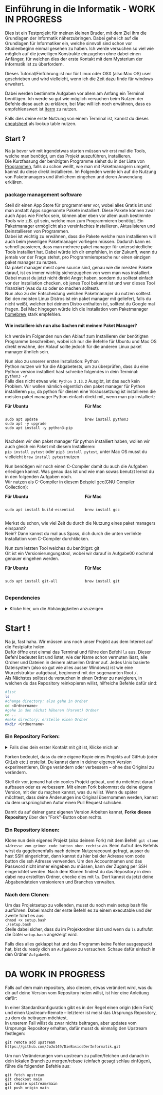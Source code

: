 # Einführung in die Informatik - WORK IN PROGRESS
Dies ist ein Testprojekt für meinen kleinen Bruder, mit dem Ziel ihm die Grundlagen der Informatik näherzubringen.
Dabei gehe ich auf die Grundlagen für Informatiker ein, welche sinnvoll sind schon vor Studienbeginn einmal gesehen zu haben.
Ich werde versuchen so viel wie möglich auf die jeweiligen Konstrukte einzugehen ohne dabei einen Anfänger, für welchen dies der erste Kontakt mit dem Mysterium der Informatik ist zu überfordern.

Dieses Tutorial/Einführung ist nur für Linux oder OSX (also Mac OS) user geschrieben und wird vielleicht, wenn ich die Zeit dazu finde für windows erweitert.

Dabei werden bestimmte Aufgaben vor allem am Anfang ein Terminal benötigen.
Ich werde so gut wie möglich versuchen beim Nutzen der Befehle diese auch zu erklären, bei Mac will ich noch erwähnen, dass es empfehlenswert ist [Iterm](https://iterm2.com/) zu nutzen.

Falls dies deine erste Nutzung von einem Terminal ist, kannst du dieses [cheatsheet](https://images.velog.io/images/hy9202/post/8f1f2c7e-4edf-49ec-9c9e-380ade1325a8/command-line-cheat-sheet-large01.png) als lookup table nutzen.

## Start ?
Na ja bevor wir mit irgendetwas starten müssen wir erst mal die Tools, welche man benötigt, um das Projekt auszuführen, installieren.\
Die Kurzfassung der benötigten Programme siehst du in der Liste von [Programmen](#dependencies), falls du schon weißt, wie man mit Paketmanagern umgeht, kannst du diese direkt installieren.
Im Folgenden werde ich auf die Nutzung von Paketmanagers und ähnlichem eingehen und deren Anwendung erklären.

### package management software
Stell dir einen App Store für programmierer vor, wobei alles Gratis ist und man anstatt Apps sogenannte Pakete installiert.
Diese Pakete können zwar auch Apps wie Firefox sein, können aber eben vor allem auch bestimmte Tools wie z.B. git sein, welche man zum Programmieren benötigt.
Ein Paketmanager ermöglicht also vereinfachtes Installieren, Aktualisieren und Deinstallieren von Programmen.\
Dabei ist wichtig zu erwähnen, dass die Pakete welche man installieren will auch beim jeweiligen Paketmanager vorliegen müssen.
Dadurch kann es schnell passieren, dass man mehrere paket manager für unterschiedliche Tools installiert hat.
Dabei würde ich dir empfehlen, in der Zukunft, wenn du jemals vor der Frage stehst, pro Programmiersprache nur einen einzigen paket manager zu nutzen.\
Da paket manager meist open source sind, genau wie die meisten Pakete darauf, ist es immer wichtig sicherzugehen von wem man was installiert.
Dabei musst du jetzt nicht direkt Angst haben, sondern du solltest einfach vor der Installation checken, ob jenes Tool bekannt ist und wer dieses Tool finanziert (was du so oder so machen solltest).\
Nun also zu der Entscheidung welchen Paketmanager du nutzen solltest.
Bei den meisten Linux Distros ist ein paket manager mit geliefert, falls du nicht weißt, welcher bei deinem Distro enthalten ist, solltest du Google mal fragen.
Bei Mac hingegen würde ich die Installation vom Paketmanager [homebrew](https://brew.sh/) stark empfehlen.

#### Wie installiere ich nun also Sachen mit meinem Paket Manager?
Ich werde im Folgenden nun den Ablauf zum Installieren der benötigten Programme beschreiben, wobei ich nur die Befehle für Ubuntu und Mac OS direkt erwähne, der Ablauf sollte jedoch für die anderen Linux paket manager ähnlich sein.

Nun also zu unserer ersten Installation: Python\
Python nutzen wir für die Abgabetests, um zu überprüfen, dass du eine Python version installiert hast schreibe folgendes in dein Terminal:\
`python3 -V` \
Falls dies nicht etwas wie: `Python 3.13.2` Ausgibt, ist das auch kein Problem.
Wir wollen nämlich eigentlich den paket manager für Python installieren `pip`, da python für diesen eine Voraussetzung ist installieren die meisten paket manager Python einfach direkt mit, wenn man pip installiert:
<div style="display: flex; gap: 20px;">
<div style="flex: 1;">
<strong>Für Ubuntu</strong>
<pre><code class="language-bash">
sudo apt update
sudo apt -y upgrade
sudo apt install -y python3-pip
</code></pre>
</div>
<div style="flex: 1;">
<strong>Für Mac</strong>
<pre><code class="language-bash">
brew install python3
</code></pre>
</div>
</div>

Nachdem wir den paket manager für python installiert haben, wollen wir auch gleich ein Paket mit diesem Installieren:\
`pip install pytest` oder `pip3 install pytest`, unter Mac OS musst du vielleicht `brew install pytest`nutzen

Nun benötigen wir noch einen C-Compiler damit du auch die Aufgaben erledigen kannst.
Was genau das ist und wie man sowas benutzt lernst du in den folgenden Aufgaben noch.\
Wir nutzen als C-Compiler in diesem Beispiel gcc(GNU Compiler Collection):
<div style="display: flex; gap: 20px;">
<div style="flex: 1;">
<strong>Für Ubuntu</strong>
<pre><code class="language-bash">
sudo apt install build-essential
</code></pre>
</div>
<div style="flex: 1;">
<strong>Für Mac</strong>
<pre><code class="language-bash">
brew install gcc
</code></pre>
</div>
</div>

Merkst du schon, wie viel Zeit du durch die Nutzung eines paket managers einsparst?\
Nein? Dann kannst du mal aus Spass, dich durch die unten verlinkte Installation vom C-Compiler durchklicken.

Nun zum letzten Tool welches du benötigst: git\
Git ist ein Versionierungungstool, wobei wir darauf in Aufgabe00 nochmal genauer eingehen werden.
<div style="display: flex; gap: 20px;">
<div style="flex: 1;">
<strong>Für Ubuntu</strong>
<pre><code class="language-bash">
sudo apt install git-all
</code></pre>
</div>
<div style="flex: 1;">
<strong>Für Mac</strong>
<pre><code class="language-bash">
brew install git
</code></pre>
</div>
</div>


### Dependencies

<details>
<summary>Klicke hier, um die Abhängigkeiten anzuzeigen</summary>

- [python](https://www.python.org/downloads/)
  - [pytest](https://pypi.org/project/pytest/)
- [C compiler](https://gcc.gnu.org/install/)
- [git](https://git-scm.com/downloads)

---
</details>


# Start !
Na ja, fast haha. Wir müssen uns noch unser Projekt aus dem Internet auf die Festplatte holen.\
Dafür öffne erst einmal das Terminal und führe den Befehl `ls` aus.
Dieser Befehl bedeutet list und listet, wie der Name schon vermuten lässt, alle Ordner und Dateien in deinem aktuellen Ordner auf.
Jedes Unix basierte Dateisystem (also so gut wie alles ausser Windows) ist wie eine Wurzelstruktur aufgebaut, beginnend mit der sogenannten Root `/`.\
Als Nächstes solltest du versuchen in einen Ordner zu navigieren, in welchen du das Repository reinkopieren willst, hilfreiche Befehle dafür sind:
```bash
#list
ls
#change directory: also gehe in Ordner
cd <Ordnername>
#gehe in den nächst höheren (Parent) Ordner
cd ..
#make directory: erstelle einen Ordner
mkdir <Ordnername>
```

### Ein Repository Forken:
<details>
<summary>Falls dies dein erster Kontakt mit git ist, Klicke mich an</summary>

Für dieses Projekt ist es am einfachsten sich ein Profil bei [Github](https://github.com/), falls du dies noch nicht getan hast.
Nun solltest du bei git im Terminal, einstellen welche E-Mail und Name bei den Commits angegeben werden soll:
```
git config --global user.name "John Doe"
git config --global user.email johndoe@example.com
```

Als kleiner Tipp: richte dir SSH ein, sonst musst du jedes Mal dein Passwort angeben, wenn du etwas pushen willst.
Dafür solltest du erst einmal ein Tool welches ssh keys generieren kann wie openSSH installieren mit deinem Paketmanager.

<div style="display: flex; gap: 20px;">
<div style="flex: 1;">
<strong>Für Ubuntu</strong>
<pre><code class="language-bash">
sudo apt-get install openssh-client
</code></pre>
</div>
<div style="flex: 1;">
<strong>Für Mac</strong>
<pre><code class="language-bash">
brew install openssh
</code></pre>
</div>
</div>

Nun kannst du einen ssh-key in deinem Terminal generieren:
```
ssh-keygen -t ed25519 -C "your_email@example.com"
```
Nun musst du noch den SSH-Schlüssel zum SSH-Agenten hinzufügen.
Dafür starten wir erst einmal den SSH-Agenten im Hintergrund: `eval "$(ssh-agent -s)"`\
und fügen halt den Schlüssel mit folgenden Befehlen hinzu:
<div style="display: flex; gap: 20px;">
<div style="flex: 1;">
<strong>Für Ubuntu</strong>
<pre><code class="language-bash">
ssh-add ~/.ssh/id_ed25519
</code></pre>
</div>
<div style="flex: 1;">
<strong>Für Mac</strong>
<pre><code class="language-bash">
open ~/.ssh/config
# wenn die Datei nicht existiert:
touch ~/.ssh/config
# Öffne deine ~/.ssh/config-Datei
# Kopiere das Folgende rein
Host github.com
  AddKeysToAgent yes
  UseKeychain yes
  IdentityFile ~/.ssh/id_ed25519
# als letztes führe aus:
ssh-add --apple-use-keychain ~/.ssh/id_ed25519
</code></pre>
</div>
</div>

Nach diesen Schritten sind wir bereit den Key zu unserem GitHub profil hinzuzufügen.
Wir nutzen `cat` um unseren Key ins Terminal zu Printen:
```bash
cat ~/.ssh/id_ed25519.pub
# das sollte folgendes Auswerfen:
ssh-ed25519  ___DEIN_KEY___  Kommentar
```
Auf GitHub klicken Sie auf Ihr Profilbild in der oberen rechten Ecke > Klicken Sie im Dropdown-Menü auf „Einstellungen“.
Klicken Sie in der Seitenleiste mit den Benutzereinstellungen auf der linken Seite auf „SSH- und GPG-Schlüssel“.
Klicken Sie auf die grüne Schaltfläche „Neuer SSH-Schlüssel“ und geben Sie im Feld „Titel“ einen aussagekräftigen Namen für Ihren Schlüssel ein (z. B. „persönliches MacBook Pro“).
Wähle bei dem Dropdown-Menü Authentifizierung aus.\
Fügen Sie den kopierten Inhalt (also `___DEIN_KEY___` ) vom öffentlichen SSH-Schlüssels in das Feld „Schlüssel“ ein und klicke den ‘Add SSH key’ button.
Bei dem ersten nutzen wirst du gefragt: `Are you sure you want to continue connecting`.
Stellen Sie sicher, dass der Fingerabdruck des Schlüssels mit dem RSA-Fingerabdruck des öffentlichen Schlüssels von Github übereinstimmt, und geben Sie dann „yes“ ein.
Damit ist alles fertig eingerichtet.\
[source](https://docs.github.com/de/authentication/connecting-to-github-with-ssh/generating-a-new-ssh-key-and-adding-it-to-the-ssh-agent?platform=mac)
---

</details>

Forken bedeutet, dass du eine eigene Kopie eines Projekts auf GitHub (oder GitLab etc.) erstellst.
Du kannst dann in deiner eigenen Version experimentieren, Dinge verändern oder verbessern – ohne das Original zu verändern.

Stell dir vor, jemand hat ein cooles Projekt gebaut, und du möchtest darauf aufbauen oder es verbessern.
Mit einem Fork bekommst du deine eigene Version, mit der du machen kannst, was du willst.
Wenn du später möchtest, dass deine Änderungen ins Original übernommen werden, kannst du dem ursprünglichen Autor einen Pull Request schicken.

Damit du auf deiner ganz eigenen Version Arbeiten kannst, **Forke dieses Repository** über den "Fork"-Button oben rechts. 

### Ein Repository klonen:
Klone nun dein eigenes Projekt (also deinem Fork) mit dem Befehl ```git clone <Adresse vom grünen code button oben rechts>``` an.
Beim Aufruf des Befehls wirst du gegebenenfalls nach deinem Nutzeraccount gefragt, ausser du hast SSH eingerichtet, dann kannst du hier bei der Adresse vom code button die ssh Adresse verwenden.
Um den Accountnamen und das Password nicht immer eingeben zu müssen, kann der Zugang per SSH eingerichtet werden.
Nach dem Klonen findest du das Repository in dem dabei neu erstellten Ordner, checke dies mit `ls`.
Dort kannst du jetzt deine Abgabendateien versionieren und Branches verwalten.

### Nach dem Clonen:

Um das Projektsetup zu vollenden, musst du noch mein setup bash file ausführen. Dabei macht der erste Befehl es zu einem executable und der zweite führt es aus:\
```chmod +x setup.bash```\
```./setup.bash```\
Stelle dabei sicher, dass du im Projektordner bist und wenn du `ls` aufrufst die Datei `setup.bash` angezeigt wird.

Falls dies alles geklappt hat und das Programm keine Fehler ausgespuckt hat, bist du ready dich an `Aufgabe00` zu versuchen.
Schaue dafür einfach in den Ordner `Aufgabe00`.

# DA WORK IN PROGRESS

Falls auf dem main repository, also diesem, etwas verändert wird, was du dir auf deine Version vom Repository holen willst, ist hier eine Anleitung dafür:

In einer Standardkonfiguration gibt es in der Regel einen origin (dein Fork) und einen Upstream-Remote – letzterer ist meist das Ursprungs Repository, zu dem du beitragen möchtest.\
In unserem Fall willst du zwar nichts beitragen, aber updates vom Ursprungs Repository erhalten, dafür musst du einmalig den Upstream festlegen:
```
git remote add upstream https://github.com/JoJo149/DieBasicsDerInformatik.git
```
Um nun Veränderungen vom upstream zu pullen/fetchen und danach in dein lokalen Branch zu mergen/rebase (einfach gesagt schlau einfügen), führe die folgenden Befehle aus:
```
git fetch upstream
git checkout main
git rebase upstream/main
git push origin main
```